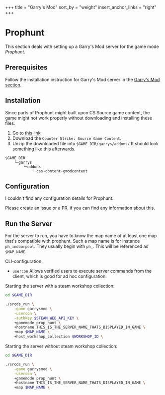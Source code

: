 +++
title = "Garry's Mod"
sort_by = "weight"
insert_anchor_links = "right"
+++

# Prophunt


This section deals with setting up a Garry's Mod server for the game mode _Prophunt_.


## Prerequisites

Follow the installation instruction for Garry's Mod server in the [Garry's Mod section](/garrys_mod/).


## Installation

Since parts of Prophunt might built upon CS:Source game content, the game might not work properly without downloading and installing these files.

1. Go to [this link](https://gmodcontent.com/)
2. Download the `Counter Strike: Source Game Content`.
3. Unzip the downloaded file into `$GAME_DIR/garrys/addons/`
    It should look something like this afterwards.
```text
$GAME_DIR
    └─garrys
        └─addons
            └─css-content-gmodcontent
```


## Configuration

I couldn't find any configuration details for Prophunt.

Please create an issue or a PR, if you can find any information about this.


## Run the Server

For the server to run, you have to know the map name of at least one map that's compatible with prophunt.
Such a map name is for instance `ph_indoorpool`. They usually begin with `ph_`.
This will be referenced as `$MAP_NAME`.

CLI-configuration:

- `usercon` Allows verified users to execute server commands from the client, which is good for ad hoc configuration.

Starting the server with a steam workshop collection:

```bash
cd $GAME_DIR

./srcds_run \
    -game garrysmod \
    -usercon \
    -authkey $STEAM_WEB_API_KEY \
    +gamemode prop_hunt \
    +hostname THIS_IS_THE_SERVER_NAME_THATS_DISPLAYED_IN_GAME \
    +map $MAP_NAME \
    +host_workshop_collection $WORKSHOP_ID \
```

Starting the server without steam workshop collection:
```bash
cd $GAME_DIR

./srcds_run \
    -game garrysmod \
    -usercon \
    +gamemode prop_hunt \
    +hostname THIS_IS_THE_SERVER_NAME_THATS_DISPLAYED_IN_GAME \
    +map $MAP_NAME \
```

